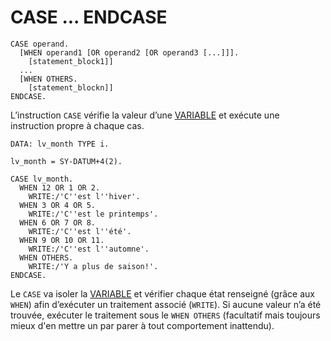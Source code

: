 # CASE ... ENDCASE

```abap
CASE operand.
  [WHEN operand1 [OR operand2 [OR operand3 [...]]].
    [statement_block1]]
  ...
  [WHEN OTHERS.
    [statement_blockn]]
ENDCASE.
```

L’instruction `CASE` vérifie la valeur d’une [VARIABLE](../03_VARIABLES_&_CONSTANTES/02_VARIABLES_&_CONSTANTES/01_VARIABLES.md) et exécute une instruction propre à chaque cas.

```abap
DATA: lv_month TYPE i.

lv_month = SY-DATUM+4(2).

CASE lv_month.
  WHEN 12 OR 1 OR 2.
    WRITE:/'C''est l''hiver'.
  WHEN 3 OR 4 OR 5.
    WRITE:/'C''est le printemps'.
  WHEN 6 OR 7 OR 8.
    WRITE:/'C''est l''été'.
  WHEN 9 OR 10 OR 11.
    WRITE:/'C''est l''automne'.
  WHEN OTHERS.
    WRITE:/'Y a plus de saison!'.
ENDCASE.
```

Le `CASE` va isoler la [VARIABLE](../03_VARIABLES_&_CONSTANTES/02_VARIABLES_&_CONSTANTES/01_VARIABLES.md) et vérifier chaque état renseigné (grâce aux `WHEN`) afin d’exécuter un traitement associé (`WRITE`). Si aucune valeur n’a été trouvée, exécuter le traitement sous le `WHEN OTHERS` (facultatif mais toujours mieux d'en mettre un par parer à tout comportement inattendu).
